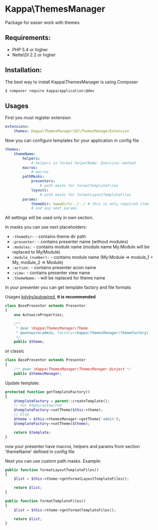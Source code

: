 # Kappa\ThemesManager

Package for easier work with themes

## Requirements:

* PHP 5.4 or higher
* Nette\DI 2.2 or higher

## Installation:

The best way to install Kappa\ThemesManager is using Composer

```sh
$ composer require kappa/application:@dev
```

## Usages

First you must register extension

```yaml
extensions:
	themes: Kappa\ThemesManager\DI\ThemesManagerExtension
```

Now you can configure templates for your application in config file

```yaml
themes:
	themeName:
		helpers:
			# helpers in format helperName: @service::method
		macros:
			# macros
		pathMasks:
			presenters:
				# path masks for formatTemplateFiles
			layouts:
				# path masks for formatLayoutTemplateFiles
		params:
			themeDir: %wwwDir%/../../ # this is only required item
			# and any next params
```

All settings will be used only in own section.

In masks you can use next placeholders:

* `:themeDir:` - contains theme dir path
* `:presenter:` - contains presenter name (without modules)
* `:modules:` - contains module name (module name My:Module will be replaced to My/Module)
* `:module_(number):` - contains module name (My:Module => module_1 = My, module_2 => Module)
* `:action:` - contains presenter acion name
* `:view:` - contains presenter view name
* `:themeName:` - will be replaced for theme name

In your presenter you can get template factory and file formats

Usages [kdyby/autowired](https://github.com/Kdyby/Autowired/), **it is recommended**
```php
class BasePresenter extends Presenter
{
	use AutowireProperties;

	/**
	 * @var \Kappa\ThemesManager\Theme
	 * @autowire(admin, factory=\Kappa\ThemesManager\ThemeFactory)
	 */
	public $theme;

```

or classic
```php
class BasePresenter extends Presenter
{
	/** @var \Kappa\ThemesManager\ThemesManager @inject */
	public $themesManager;
```

Update template:

```php
protected function getTemplateFactory()
{
	$templateFactory = parent::createTemplate();
	// For kdyby/autowired
	$templateFactory->setTheme($this->theme);
	// Else
	$theme = $this->themesManager->getTheme('admin');
	$templateFactory->setTheme($theme);

    return $template;
}
```

now your presenter have macros, helpers and params from section 'themeName' defined in config file

Next you can use custom path masks. Example:

```php
public function formatLayoutTemplateFiles()
{
    $list = $this->theme->getFormatLayoutTemplateFiles();

    return $list;
}

public function formatTemplateFiles()
{
    $list = $this->theme->getFormatTemplateFiles();

    return $list;
}
```